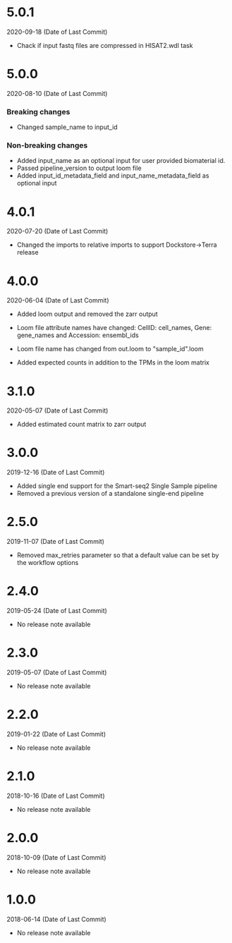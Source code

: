 # 5.0.1

2020-09-18 (Date of Last Commit)

* Chack if input fastq files are compressed in HISAT2.wdl task

# 5.0.0

2020-08-10 (Date of Last Commit)
### Breaking changes 
* Changed sample_name to input_id
### Non-breaking changes
* Added input_name as an optional input for user provided biomaterial id.
* Passed pipeline_version to output loom file
* Added input_id_metadata_field and input_name_metadata_field as optional input


# 4.0.1

2020-07-20 (Date of Last Commit)

* Changed the imports to relative imports to support Dockstore->Terra release

# 4.0.0

2020-06-04 (Date of Last Commit)

* Added loom output and removed the zarr output

* Loom file attribute names have changed: CellID: cell_names, Gene: gene_names and Accession: ensembl_ids

* Loom file name has changed from out.loom to "sample_id".loom

* Added expected counts in addition to the TPMs in the loom matrix

# 3.1.0

2020-05-07 (Date of Last Commit)

* Added estimated count matrix to zarr output

# 3.0.0

2019-12-16 (Date of Last Commit)

* Added single end support for the Smart-seq2 Single Sample pipeline
* Removed a previous version of a standalone single-end pipeline


# 2.5.0

2019-11-07 (Date of Last Commit)

* Removed max_retries parameter so that a default value can be set by the workflow options

# 2.4.0

2019-05-24 (Date of Last Commit)

* No release note available

# 2.3.0

2019-05-07 (Date of Last Commit)

* No release note available

# 2.2.0

2019-01-22 (Date of Last Commit)

* No release note available

# 2.1.0

2018-10-16 (Date of Last Commit)

* No release note available

# 2.0.0 

2018-10-09 (Date of Last Commit)

* No release note available

# 1.0.0 

2018-06-14 (Date of Last Commit)

* No release note available



